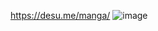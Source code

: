 https://desu.me/manga/
![image](https://github.com/E-lmir/GetManga/assets/101517002/cfeb667d-a51f-4159-8128-305f9f062028)

